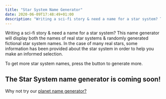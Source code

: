 ```yaml
---
title: "Star System Name Generator"
date: 2020-06-09T17:48:49+01:00
description: "Writing a sci-fi story & need a name for a star system? This name generator will display both the names of real star systems & randomly generated fictional star system names"
---
```


Writing a sci-fi story & need a name for a star system? This name generator will display both the names of real star systems & randomly generated fictional star system names. In the case of many real stars, some information has been provided about the star system in order to help you make an informed selection. 

To get more star system names, press the button to generate more. 

<h2>The Star System name generator is coming soon!</h2>

Why not try our <a href="/planet-name-generator">planet name generator?</a>